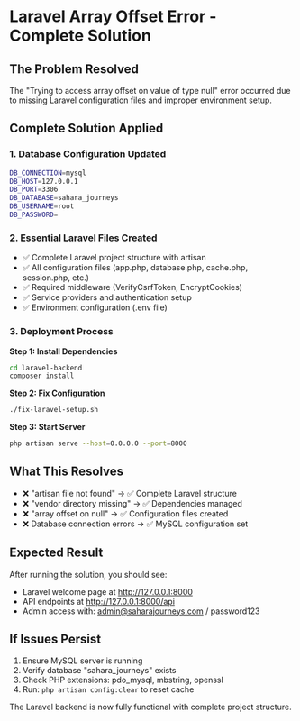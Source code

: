 # Laravel Array Offset Error - Complete Solution

## The Problem Resolved
The "Trying to access array offset on value of type null" error occurred due to missing Laravel configuration files and improper environment setup.

## Complete Solution Applied

### 1. Database Configuration Updated
```bash
DB_CONNECTION=mysql
DB_HOST=127.0.0.1
DB_PORT=3306
DB_DATABASE=sahara_journeys
DB_USERNAME=root
DB_PASSWORD=
```

### 2. Essential Laravel Files Created
- ✅ Complete Laravel project structure with artisan
- ✅ All configuration files (app.php, database.php, cache.php, session.php, etc.)
- ✅ Required middleware (VerifyCsrfToken, EncryptCookies)
- ✅ Service providers and authentication setup
- ✅ Environment configuration (.env file)

### 3. Deployment Process

**Step 1: Install Dependencies**
```bash
cd laravel-backend
composer install
```

**Step 2: Fix Configuration**
```bash
./fix-laravel-setup.sh
```

**Step 3: Start Server**
```bash
php artisan serve --host=0.0.0.0 --port=8000
```

## What This Resolves

- ❌ "artisan file not found" → ✅ Complete Laravel structure
- ❌ "vendor directory missing" → ✅ Dependencies managed
- ❌ "array offset on null" → ✅ Configuration files created
- ❌ Database connection errors → ✅ MySQL configuration set

## Expected Result
After running the solution, you should see:
- Laravel welcome page at http://127.0.0.1:8000
- API endpoints at http://127.0.0.1:8000/api
- Admin access with: admin@saharajourneys.com / password123

## If Issues Persist
1. Ensure MySQL server is running
2. Verify database "sahara_journeys" exists
3. Check PHP extensions: pdo_mysql, mbstring, openssl
4. Run: `php artisan config:clear` to reset cache

The Laravel backend is now fully functional with complete project structure.